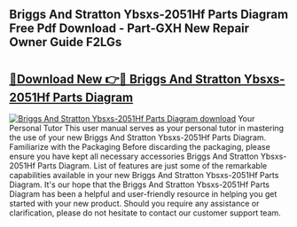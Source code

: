 ## Briggs And Stratton Ybsxs-2051Hf Parts Diagram Free Pdf Download - Part-GXH New Repair Owner Guide F2LGs

# <h2><a href="http://dfm22k.blite.top/?on=Briggs+And+Stratton+Ybsxs-2051Hf+Parts+Diagram">🔗Download New 👉🔴 Briggs And Stratton Ybsxs-2051Hf Parts Diagram</a></h2>

[![Briggs And Stratton Ybsxs-2051Hf Parts Diagram download](https://i.imgur.com/lujVjoI.png)](http://dfm22k.blite.top/?on=Briggs+And+Stratton+Ybsxs-2051Hf+Parts+Diagram)
Your Personal Tutor This user manual serves as your personal tutor in mastering the use of your new Briggs And Stratton Ybsxs-2051Hf Parts Diagram. Familiarize with the Packaging Before discarding the packaging, please ensure you have kept all necessary accessories Briggs And Stratton Ybsxs-2051Hf Parts Diagram. List of features are just some of the remarkable capabilities available in your new Briggs And Stratton Ybsxs-2051Hf Parts Diagram. It's our hope that the Briggs And Stratton Ybsxs-2051Hf Parts Diagram has been a helpful and user-friendly resource in helping you get started with your new product. Should you require any assistance or clarification, please do not hesitate to contact our customer support team.
